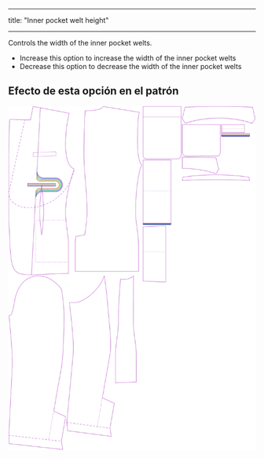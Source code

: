 - - -
title: "Inner pocket welt height"
- - -

Controls the width of the inner pocket welts.

- Increase this option to increase the width of the inner pocket welts
- Decrease this option to decrease the width of the inner pocket welts

## Efecto de esta opción en el patrón

![Esta imagen muestra el efecto de esta opción superponiendo varias variantes que tienen un valor diferente para esta opción](jaeger_innerpocketweltheight_sample.svg "Efecto de esta opción en el patrón")
